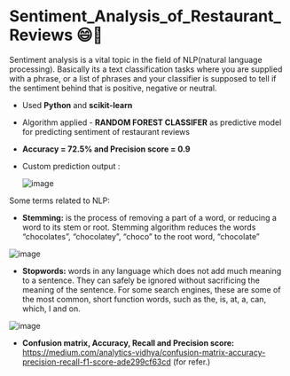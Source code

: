 # Sentiment_Analysis_of_Restaurant_Reviews 😄🙁
Sentiment analysis is a vital topic in the field of NLP(natural language processing). Basically its a text classification tasks where you are supplied with a phrase, or a list of phrases and your classifier is supposed to tell if the sentiment behind that is positive, negative or neutral. 

- Used **Python** and **scikit-learn**
- Algorithm applied - **RANDOM FOREST CLASSIFER** as predictive model for predicting sentiment of restaurant reviews
- **Accuracy = 72.5% and Precision score = 0.9**
- Custom prediction output :

   ![image](https://user-images.githubusercontent.com/54211989/134009012-2a311691-e90f-4c27-82d1-672005e126a3.png)


Some terms related to NLP:

- **Stemming:** is the process of removing a part of a word, or reducing a word to its stem or root.
      Stemming algorithm reduces the words “chocolates”, “chocolatey”, “choco” to the root word, “chocolate” 

![image](https://user-images.githubusercontent.com/54211989/133938019-30266df1-8f25-4572-b607-58cc6260311c.png)

- **Stopwords:** words in any language which does not add much meaning to a sentence. They can safely be ignored without sacrificing the meaning of the sentence. For some search engines, these are some of the most common, short function words, such as the, is, at, a, can, which, I and on.

![image](https://user-images.githubusercontent.com/54211989/134460508-cd75a832-263a-482e-9bfa-a3e938614913.png)

- **Confusion matrix, Accuracy, Recall and Precision score:**  https://medium.com/analytics-vidhya/confusion-matrix-accuracy-precision-recall-f1-score-ade299cf63cd (for refer.)
